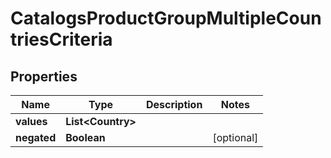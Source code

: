 

# CatalogsProductGroupMultipleCountriesCriteria


## Properties

| Name | Type | Description | Notes |
|------------ | ------------- | ------------- | -------------|
|**values** | **List&lt;Country&gt;** |  |  |
|**negated** | **Boolean** |  |  [optional] |



